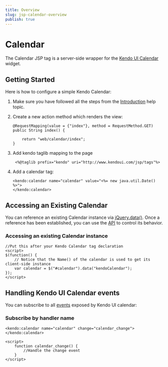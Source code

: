 ```yaml
---
title: Overview
slug: jsp-calendar-overview
publish: true
---
```


# Calendar

The Calendar JSP tag is a server-side wrapper for the [Kendo UI Calendar](/kendo-ui/api/web/calendar) widget.

## Getting Started

Here is how to configure a simple Kendo Calendar:

1.  Make sure you have followed all the steps from the [Introduction](/kendo-ui/getting-started/using-kendo-with/jsp/introduction) help topic.

2.  Create a new action method which renders the view:

        @RequestMapping(value = {"index"}, method = RequestMethod.GET)
        public String index() {

            return "web/calendar/index";
        }

3. Add kendo taglib mapping to the page

        <%@taglib prefix="kendo" uri="http://www.kendoui.com/jsp/tags"%>

4.  Add a calendar tag:

        <kendo:calendar name="calendar" value="<%= new java.util.Date() %>">
        </kendo:calendar>

## Accessing an Existing Calendar

You can reference an existing Calendar instance via [jQuery.data()](http://api.jquery.com/jQuery.data/).
Once a reference has been established, you can use the [API](/kendo-ui/api/web/calendar#methods) to control its behavior.

### Accessing an existing Calendar instance

    //Put this after your Kendo Calendar tag declaration
    <script>
    $(function() {
        // Notice that the Name() of the calendar is used to get its client-side instance
        var calendar = $("#calendar").data("kendoCalendar");
    });
    </script>

## Handling Kendo UI Calendar events

You can subscribe to all [events](/kendo-ui/api/web/datepicker#events) exposed by Kendo UI calendar:

### Subscribe by handler name

    <kendo:calendar name="calendar" change="calendar_change"></kendo:calendar>

    <script>
        function calendar_change() {
            //Handle the change event
        }
    </script>
